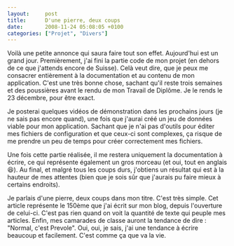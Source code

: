 ```yaml
---
layout:     post
title:      D'une pierre, deux coups
date:       2008-11-24 05:08:05 +0100
categories: ["Projet", "Divers"]
---
```


Voilà une petite annonce qui saura faire tout son effet. Aujourd'hui est un grand jour. Premièrement, j'ai fini la
partie code de mon projet (en dehors de ce que j'attends encore de Suisse). Celà veut dire, que je peux me
consacrer entièrement à la documentation et au contenu de mon application. C'est une très bonne chose, sachant
qu'il reste trois semaines et des poussières avant le rendu de mon Travail de Diplôme. Je le rends le 23 décembre,
pour être exact.

<!--more-->

Je posterai quelques vidéos de démonstration dans les prochains jours (je ne sais pas encore quand), une fois que
j'aurai créé un jeu de données viable pour mon application. Sachant que je n'ai pas d'outils pour éditer mes
fichiers de configuration et que ceux-ci sont complexes, ça risque de me prendre un peu de temps pour créer
correctement mes fichiers.

Une fois cette partie réalisée, il me restera uniquement la documentation à écrire, ce qui représente également un
gros morceau (et oui, tout en anglais :laughing:). Au final, et malgré tous les coups durs, j'obtiens un résultat
qui est à la hauteur de mes attentes (bien que je sois sûr que j'aurais pu faire mieux à certains endroits).

Je parlais d'une pierre, deux coups dans mon titre. C'est très simple. Cet article représente le 150ème que j'ai
écrit sur mon blog, depuis l'ouverture de celui-ci. C'est pas rien quand on voit la quantité de texte qui peuple
mes articles. Enfin, mes camarades de classe auront la tendance de dire : "Normal, c'est Prevole". Oui, oui, je
sais, j'ai une tendance à écrire beaucoup et facilement. C'est comme ça que va la vie.
